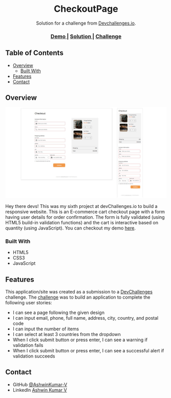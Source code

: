 
<h1 align="center">CheckoutPage</h1>

<div align="center">
   Solution for a challenge from  <a href="http://devchallenges.io" target="_blank">Devchallenges.io</a>.
</div>

<div align="center">
  <h3>
    <a href="https://ashwinkumar-v.github.io/CheckoutPage/">
      Demo
    </a>
    <span> | </span>
    <a href="https://github.com/AshwinKumar-V/CheckoutPage">
      Solution
    </a>
    <span> | </span>
    <a href="https://devchallenges.io/challenges/0J1NxxGhOUYVqihwegfO">
      Challenge
    </a>
  </h3>
</div>

<!-- TABLE OF CONTENTS -->

## Table of Contents

- [Overview](#overview)
  - [Built With](#built-with)
- [Features](#features)
- [Contact](#contact)


<!-- OVERVIEW -->

## Overview

![screenshot](https://raw.githubusercontent.com/AshwinKumar-V/CheckoutPage/main/.github/images/ScreenShot.jpg)

Hey there devs! This was my sixth project at devChallenges.io to build a responsive website. This is an E-commerce cart checkout page with a form having user details for order confirmation. The form is fully validated (using HTML5 build-in validation functions) and the cart is interactive based on quantity (using JavaScript).
You can checkout my demo [here](https://ashwinkumar-v.github.io/CheckoutPage).

### Built With

<!-- This section should list any major frameworks that you built your project using. Here are a few examples.-->

- HTML5
- CSS3
- JavaScript

## Features

<!-- List the features of your application or follow the template. Don't share the figma file here :) -->

This application/site was created as a submission to a [DevChallenges](https://devchallenges.io/paths/responsive-web-developer) challenge. The [challenge](https://devchallenges.io/challenges/0J1NxxGhOUYVqihwegfO) was to build an application to complete the following user stories:

- I can see a page following the given design
- I can input email, phone, full name, address, city, country, and postal code
- I can input the number of items
- I can select at least 3 countries from the dropdown
- When I click submit button or press enter, I can see a warning if validation fails
- When I click submit button or press enter, I can see a successful alert if validation succeeds

## Contact

- GitHub [@AshwinKumar-V](https://github.com/AshwinKumar-V)
- LinkedIn [Ashwin Kumar V](https://www.linkedin.com/in/ashwin-kumar-v/)